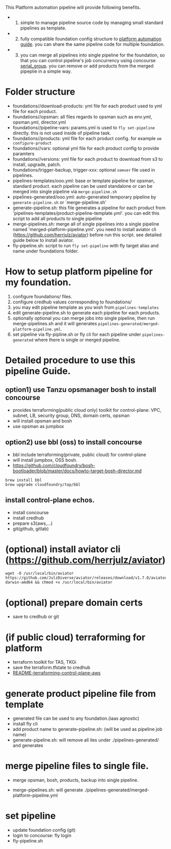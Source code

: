 This Platform automation pipeline will provide following benefits.
- 1) simple to manage pipeline source code by managing small standard pipelines as template.
- 2) fully compatible foundation config structure to [platform automation guide](https://docs.pivotal.io/platform-automation/v5.0/). you can share the same pipeline code for multiple foundation.
- 3) you can merge all pipelines into single pipeline for the foundation, so that you can control pipeline's job concurrency using concourse [serial_group](https://concourse-ci.org/jobs.html#schema.job.serial_groups). you can remove or add products from the merged pipeplie in a simple way.


# Folder structure
- foundations/<foundation>/download-products: yml file for each product used to yml file for each product. 
- foundations/<foundation>/opsman: all files regards to opsman such as env.yml, opsman.yml, director.yml
- foundations/<foundation>/pipeline-vars: params.yml is used to `fly set-pipeline` directly. this is not used inside of pipeline task.
- foundations/<foundation>/products: yml file for each product config. for example `om configure-product` 
- foundations/<foundation>/vars: optional yml file for each product config to provide paramters
- foundations/<foundation>/versions:  yml file for each product to download from s3 to install, upgrade, patch.
- foundations/<foundation>trigger-backup, trigger-xxx: optional `semver` file used in pipelines.
- pipelines-templates/ooo.yml: base or template pipeline for opsman, standard product. each pipeline can be used standalone or can be merged into single pipeline via `merge-pipeline.sh` 
- pipelines-generated/ooo.yml: auto-generated temporary pipeline by `generate-pipeline.sh` or `merge-pipeline.sh'
- generate-pipeline.sh: this file generates a pipeline for each product from 'pipelines-templates/product-pipeline-template.yml'. you can edit this script to add all products to single pipeline 
- merge-pipelines.sh: merge all of single pipelines into a single pipeline named 'merged-platform-pipeline.yml'. you need to install aviator cli (https://github.com/herrjulz/aviator) before run this script. see detailed guide below to install aviator.
- fly-pipeline.sh: script to run `fly set-pipeline` with fly target alias and <foundation> name under foundations folder.




# How to setup platform pipeline for my foundation.
1) configure foundations/<foundation> files. 
2) configure credhub values corresponding to foundations/<foundation> 
3) you may edit pipeline template as you wish from `pipelines-templates`
4) edit generate-pipeline.sh to generate each pipeline for each products.
5) optionally optional you can merge jobs into single pipeline, then run merge-pipelines.sh and it will generates `pipelines-generated/merged-platform-pipeline.yml`. 
6) set pipeline via fly-pipline.sh or fly cli for each pipeline under `pipelines-generated` where there is single or merged pipeline.




# Detailed procedure to use this pipeline Guide.

## option1) use Tanzu opsmanager bosh to install concourse
- provides terraforming(public cloud only) toolkit for control-plane: VPC, subnet, LB, security group, DNS, domain certs, opsman
- will install opsman and bosh
- use opsman as jumpbox


## option2) use bbl (oss) to install concourse
- bbl include terraforming(private, public cloud) for control-plane
- will install jumpbox, OSS bosh.
- https://github.com/cloudfoundry/bosh-bootloader/blob/master/docs/howto-target-bosh-director.md
```
brew install bbl
brew upgrade cloudfoundry/tap/bbl
```


## install control-plane echos.
- install concourse
- install credhub
- prepare s3(aws,...)
- git(github, gitlab)

# (optional) install aviator cli (https://github.com/herrjulz/aviator)
```
wget -O /usr/local/bin/aviator https://github.com/JulzDiverse/aviator/releases/download/v1.7.0/aviator-darwin-amd64 && chmod +x /usr/local/bin/aviator
```

# (optional) prepare domain certs
- save to credhub or git

# (if public cloud) terraforming for platform 
- terraform toolkit for TAS, TKGi 
- save the terraform.tfstate to credhub
- [README-terraforming-control-plane-aws](README-terraforming-control-plane-aws.md)

# generate product pipeline file from template
- generated file can be used to any foundation.(iaas agnostic)
- install fly cli
- add product name to generate-pipeline.sh: (will be used as pipeline job name)
- generate-pipeline.sh: will remove all iles under ./pipelines-generated/ and generates

# merge pipeline files to single file.
- merge opsman, bosh, products, backup into single pipeline.

- merge-pipelines.sh: will generate ./pipelines-generated/merged-platform-pipeline.yml

# set pipeline
- update foundation config (git)
- login to concourse: fly login
- fly-pipeline.sh




